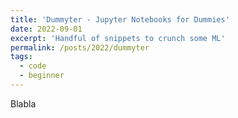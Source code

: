 ```yaml
---
title: 'Dummyter - Jupyter Notebooks for Dummies'
date: 2022-09-01
excerpt: 'Handful of snippets to crunch some ML'
permalink: /posts/2022/dummyter
tags:
  - code
  - beginner
---
```


Blabla